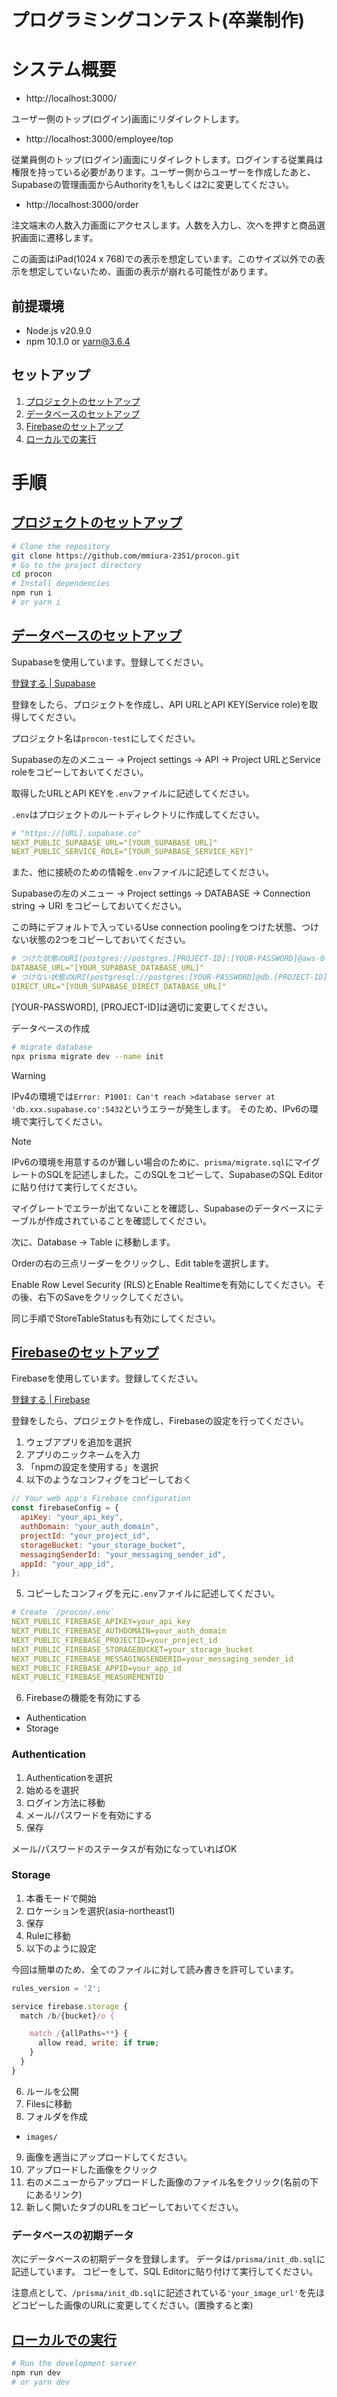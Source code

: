 # プログラミングコンテスト(卒業制作)

# システム概要

- http://localhost:3000/

ユーザー側のトップ(ログイン)画面にリダイレクトします。

- http://localhost:3000/employee/top

従業員側のトップ(ログイン)画面にリダイレクトします。ログインする従業員は権限を持っている必要があります。ユーザー側からユーザーを作成したあと、Supabaseの管理画面からAuthorityを1,もしくは2に変更してください。

- http://localhost:3000/order

注文端末の人数入力画面にアクセスします。人数を入力し、次へを押すと商品選択画面に遷移します。

この画面はiPad(1024 x 768)での表示を想定しています。このサイズ以外での表示を想定していないため、画面の表示が崩れる可能性があります。


## 前提環境

- Node.js v20.9.0
- npm 10.1.0 or yarn@3.6.4

## セットアップ
1. [プロジェクトのセットアップ](#プロジェクトのセットアップ)
2. [データベースのセットアップ](#データベースのセットアップ)
3. [Firebaseのセットアップ](#Firebaseのセットアップ)
4. [ローカルでの実行](#ローカルでの実行)

# 手順

## [プロジェクトのセットアップ](#プロジェクトのセットアップ)
```bash
# Clone the repository
git clone https://github.com/mmiura-2351/procon.git
# Go to the project directory
cd procon
# Install dependencies
npm run i
# or yarn i
```

## [データベースのセットアップ](#データベースのセットアップ)
Supabaseを使用しています。登録してください。

[登録する | Supabase](https://supabase.com/dashboard/sign-in)

登録をしたら、プロジェクトを作成し、API URLとAPI KEY(Service role)を取得してください。

プロジェクト名は`procon-test`にしてください。

Supabaseの左のメニュー -> Project settings -> API -> Project URLとService roleをコピーしておいてください。

取得したURLとAPI KEYを`.env`ファイルに記述してください。

`.env`はプロジェクトのルートディレクトリに作成してください。

```yaml
# "https://[URL].supabase.co"
NEXT_PUBLIC_SUPABASE_URL="[YOUR_SUPABASE_URL]"
NEXT_PUBLIC_SERVICE_ROLE="[YOUR_SUPABASE_SERVICE_KEY]"
```

また、他に接続のための情報を`.env`ファイルに記述してください。

Supabaseの左のメニュー -> Project settings -> DATABASE -> Connection string -> URI をコピーしておいてください。

この時にデフォルトで入っているUse connection poolingをつけた状態、つけない状態の2つをコピーしておいてください。

```yaml
# つけた状態のURI(postgres://postgres.[PROJECT-ID]:[YOUR-PASSWORD]@aws-0-ap-northeast-1.pooler.supabase.com:5432/postgres)
DATABASE_URL="[YOUR_SUPABASE_DATABASE_URL]"
# つけない状態のURI(postgresql://postgres:[YOUR-PASSWORD]@db.[PROJECT-ID].supabase.co:5432/postgres)
DIRECT_URL="[YOUR_SUPABASE_DIRECT_DATABASE_URL]"
```

[YOUR-PASSWORD], [PROJECT-ID]は適切に変更してください。

データベースの作成
```bash
# migrate database
npx prisma migrate dev --name init
```

>[!WARNING]
>IPv4の環境では`Error: P1001: Can't reach >database server at 'db.xxx.supabase.co':5432`というエラーが発生します。
そのため、IPv6の環境で実行してください。

>[!NOTE]
>IPv6の環境を用意するのが難しい場合のために、`prisma/migrate.sql`にマイグレートのSQLを記述しました。このSQLをコピーして、SupabaseのSQL Editorに貼り付けて実行してください。

マイグレートでエラーが出てないことを確認し、Supabaseのデータベースにテーブルが作成されていることを確認してください。

次に、Database -> Table に移動します。

Orderの右の三点リーダーをクリックし、Edit tableを選択します。

Enable Row Level Security (RLS)とEnable Realtimeを有効にしてください。その後、右下のSaveをクリックしてください。

同じ手順でStoreTableStatusも有効にしてください。

## [Firebaseのセットアップ](#Firebaseのセットアップ)
Firebaseを使用しています。登録してください。

[登録する | Firebase](https://console.firebase.google.com/)

登録をしたら、プロジェクトを作成し、Firebaseの設定を行ってください。

1. ウェブアプリを追加を選択
2. アプリのニックネームを入力
3. 「npmの設定を使用する」を選択
4. 以下のようなコンフィグをコピーしておく
```javascript
// Your web app's Firebase configuration
const firebaseConfig = {
  apiKey: "your_api_key",
  authDomain: "your_auth_domain",
  projectId: "your_project_id",
  storageBucket: "your_storage_bucket",
  messagingSenderId: "your_messaging_sender_id",
  appId: "your_app_id",
};
```
5. コピーしたコンフィグを元に`.env`ファイルに記述してください。
```yaml
# Create `/procon/.env`
NEXT_PUBLIC_FIREBASE_APIKEY=your_api_key
NEXT_PUBLIC_FIREBASE_AUTHDOMAIN=your_auth_domain
NEXT_PUBLIC_FIREBASE_PROJECTID=your_project_id
NEXT_PUBLIC_FIREBASE_STORAGEBUCKET=your_storage_bucket
NEXT_PUBLIC_FIREBASE_MESSAGINGSENDERID=your_messaging_sender_id
NEXT_PUBLIC_FIREBASE_APPID=your_app_id
NEXT_PUBLIC_FIREBASE_MEASUREMENTID
```
6. Firebaseの機能を有効にする
  - Authentication
  - Storage

### Authentication
1. Authenticationを選択
2. 始めるを選択
3. ログイン方法に移動
4. メール/パスワードを有効にする
5. 保存

メール/パスワードのステータスが有効になっていればOK

### Storage
1. 本番モードで開始
2. ロケーションを選択(asia-northeast1)
3. 保存
4. Ruleに移動
5. 以下のように設定

今回は簡単のため、全てのファイルに対して読み書きを許可しています。
```javascript
rules_version = '2';

service firebase.storage {
  match /b/{bucket}/o {

    match /{allPaths=**} {
      allow read, write: if true;
    }
  }
}
```
6. ルールを公開
7. Filesに移動
8. フォルダを作成
  - `images/`
9. 画像を適当にアップロードしてください。
10. アップロードした画像をクリック
11. 右のメニューからアップロードした画像のファイル名をクリック(名前の下にあるリンク)
12. 新しく開いたタブのURLをコピーしておいてください。

### データベースの初期データ
次にデータベースの初期データを登録します。
データは`/prisma/init_db.sql`に記述しています。
コピーをして、SQL Editorに貼り付けて実行してください。

注意点として、`/prisma/init_db.sql`に記述されている`'your_image_url'`を先ほどコピーした画像のURLに変更してください。(置換すると楽)

## [ローカルでの実行](#ローカルでの実行)
```bash
# Run the development server
npm run dev
# or yarn dev
```